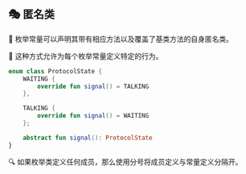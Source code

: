 ## 🎭 匿名类

🧩 枚举常量可以声明其带有相应方法以及覆盖了基类方法的自身匿名类。

🔄 这种方式允许为每个枚举常量定义特定的行为。

```kotlin
enum class ProtocolState {
    WAITING {
        override fun signal() = TALKING
    },

    TALKING {
        override fun signal() = WAITING
    };

    abstract fun signal(): ProtocolState
}
```

🔍 如果枚举类定义任何成员，那么使用分号将成员定义与常量定义分隔开。
